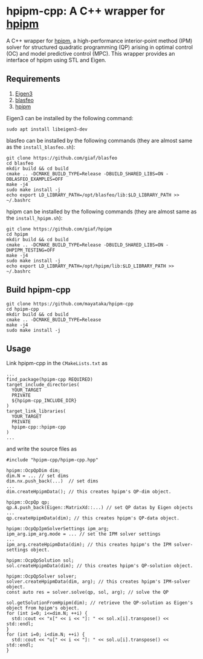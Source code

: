 # hpipm-cpp: A C++ wrapper for [hpipm](https://github.com/giaf/hpipm)

A C++ wrapper for [hpipm](https://github.com/giaf/hpipm), a high-performance interior-point method (IPM) solver for structured quadratic programming (QP) arising in optimal control (OC) and model predictive control (MPC).
This wrapper provides an interface of hpipm using STL and Eigen. 

## Requirements
1. [Eigen3](https://eigen.tuxfamily.org/index.php?title=Main_Page)
2. [blasfeo](https://github.com/giaf/blasfeo)
3. [hpipm](https://github.com/giaf/hpipm)


Eigen3 can be installed by the following command:
```
sudo apt install libeigen3-dev
```


blasfeo can be installed by the following commands (they are almost same as the `install_blasfeo.sh`):
```
git clone https://github.com/giaf/blasfeo
cd blasfeo 
mkdir build && cd build
cmake .. -DCMAKE_BUILD_TYPE=Release -DBUILD_SHARED_LIBS=ON -DBLASFEO_EXAMPLES=OFF 
make -j4
sudo make install -j
echo export LD_LIBRARY_PATH=/opt/blasfeo/lib:$LD_LIBRARY_PATH >> ~/.bashrc
```


hpipm can be installed by the following commands (they are almost same as the `install_hpipm.sh`):
```
git clone https://github.com/giaf/hpipm
cd hpipm
mkdir build && cd build
cmake .. -DCMAKE_BUILD_TYPE=Release -DBUILD_SHARED_LIBS=ON -DHPIPM_TESTING=OFF
make -j4
sudo make install -j
echo export LD_LIBRARY_PATH=/opt/hpipm/lib:$LD_LIBRARY_PATH >> ~/.bashrc
```

## Build hpipm-cpp
```
git clone https://github.com/mayataka/hpipm-cpp
cd hpipm-cpp
mkdir build && cd build
cmake .. -DCMAKE_BUILD_TYPE=Release 
make -j4
sudo make install -j
```

## Usage
Link hpipm-cpp in the `CMakeLists.txt` as
```
...
find_package(hpipm-cpp REQUIRED)
target_include_directories(
  YOUR_TARGET
  PRIVATE
  ${hpipm-cpp_INCLUDE_DIR}
)
target_link_libraries(
  YOUR_TARGET
  PRIVATE
  hpipm-cpp::hpipm-cpp
)
...
```
and write the source files as 
```
#include "hpipm-cpp/hpipm-cpp.hpp"

hpipm::OcpQpDim dim;
dim.N = ... // set dims
dim.nx.push_back(...)  // set dims
... 
dim.createHpipmData(); // this creates hpipm's QP-dim object.

hpipm::OcpQp qp; 
qp.A.push_back(Eigen::MatrixXd::...) // set QP datas by Eigen objects
... 
qp.createHpipmData(dim); // this creates hpipm's QP-data object.

hpipm::OcpQpIpmSolverSettings ipm_arg; 
ipm_arg.ipm_arg.mode = ... // set the IPM solver settings
... 
ipm_arg.createHpipmData(dim); // this creates hpipm's the IPM solver-settings object.

hpipm::OcpQpSolution sol;
sol.createHpipmData(dim); // this creates hpipm's QP-solution object.

hpipm::OcpQpSolver solver;
solver.createHpipmData(dim, arg); // this creates hpipm's IPM-solver object.
const auto res = solver.solve(qp, sol, arg); // solve the QP

sol.getSolutionFromHpipm(dim); // retrieve the QP-solution as Eigen's object from hpipm's object.
for (int i=0; i<=dim.N; ++i) {
  std::cout << "x[" << i << "]: " << sol.x[i].transpose() << std::endl;  
}
for (int i=0; i<dim.N; ++i) {
  std::cout << "u[" << i << "]: " << sol.u[i].transpose() << std::endl;  
}
```
